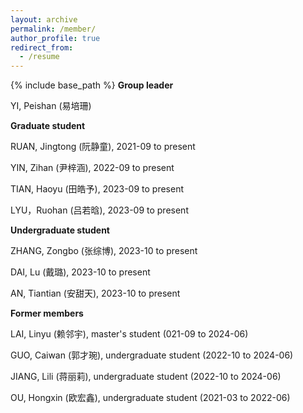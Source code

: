 ```yaml
---
layout: archive
permalink: /member/
author_profile: true
redirect_from:
  - /resume
---
```


{% include base_path %}
<b>Group leader</b>

YI, Peishan (易培珊)  <br>


<b>Graduate student</b>

RUAN, Jingtong (阮静童), 2021-09 to present <br>

YIN, Zihan (尹梓涵), 2022-09 to present <br>

TIAN, Haoyu (田皓予), 2023-09 to present <br>

LYU，Ruohan (吕若晗), 2023-09 to present <br>


<b>Undergraduate student</b>

ZHANG, Zongbo (张综博), 2023-10 to present <br>

DAI, Lu (戴璐), 2023-10 to present <br>

AN, Tiantian (安甜天), 2023-10 to present <br>


<b>Former members</b>

LAI, Linyu (赖邻宇), master's student (021-09 to 2024-06) <br>

GUO, Caiwan (郭才琬), undergraduate student (2022-10 to 2024-06) <br>

JIANG, Lili (蒋丽莉), undergraduate student (2022-10 to 2024-06) <br>

OU, Hongxin (欧宏鑫), undergraduate student (2021-03 to 2022-06) <br>
